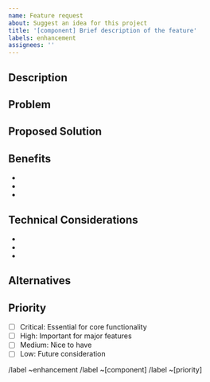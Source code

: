 ```yaml
---
name: Feature request
about: Suggest an idea for this project
title: '[component] Brief description of the feature'
labels: enhancement
assignees: ''
---
```


<!-- Please use this template while suggesting a feature and provide as much info as possible. -->

## Description
<!-- A clear and concise description of what the feature is. -->

## Problem
<!-- What problem does this feature solve? -->

## Proposed Solution
<!-- How would you like this feature to work? -->

## Benefits
<!-- What benefits would this feature bring? -->
- 
- 
- 

## Technical Considerations
<!-- Any technical considerations or challenges? -->
- 
- 
- 

## Alternatives
<!-- Are there any alternative solutions you've considered? -->

## Priority
<!-- Select the appropriate priority level -->
- [ ] Critical: Essential for core functionality
- [ ] High: Important for major features
- [ ] Medium: Nice to have
- [ ] Low: Future consideration

<!-- Please select the appropriate labels for this issue -->
/label ~enhancement
/label ~[component]
/label ~[priority] 